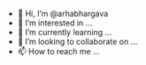 - 👋 Hi, I’m @arhabhargava
- 👀 I’m interested in ...
- 🌱 I’m currently learning ...
- 💞️ I’m looking to collaborate on ...
- 📫 How to reach me ...

<!---
arhabhargava/arhabhargava is a ✨ special ✨ repository because its `README.md` (this file) appears on your GitHub profile.
You can click the Preview link to take a look at your changes.
--->

